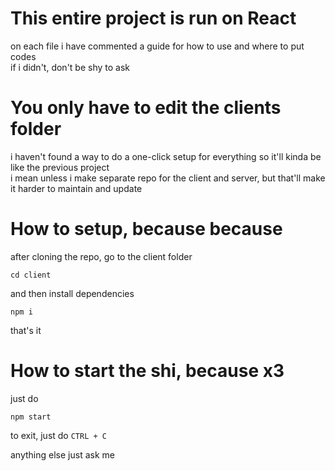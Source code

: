 # This entire project is run on React
on each file i have commented a guide for how to use and where to put codes  
if i didn't, don't be shy to ask

# You only have to edit the clients folder
i haven't found a way to do a one-click setup for everything so it'll kinda be like the previous project  
i mean unless i make separate repo for the client and server, but that'll make it harder to maintain and update

# How to setup, because because
after cloning the repo, go to the client folder
```
cd client
```
and then install dependencies
```
npm i
```
that's it

# How to start the shi, because x3
just do
```
npm start
```
to exit, just do `CTRL + C`

anything else just ask me